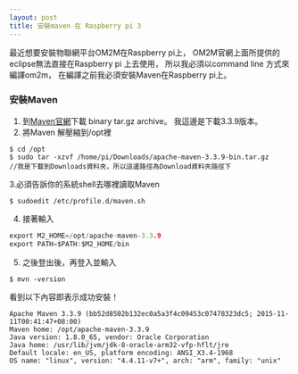 ```yaml
---
layout: post
title: 安裝maven 在 Raspberry pi 3
---
```


最近想要安裝物聯網平台OM2M在Raspberry pi上，
OM2M官網上面所提供的eclipse無法直接在Raspberry pi 上去使用，
所以我必須以command line 方式來編譯om2m，
在編譯之前我必須安裝Maven在Raspberry pi上。

### 安裝Maven

1. 到[Maven官網](http://maven.apache.org/download.cgi)下載 binary tar.gz archive。 我這邊是下載3.3.9版本。
2. 將Maven 解壓縮到/opt裡

```
$ cd /opt
$ sudo tar -xzvf /home/pi/Downloads/apache-maven-3.3.9-bin.tar.gz     //我是下載到Downloads資料夾，所以這邊路徑為Download資料夾路徑下
```

3.必須告訴你的系統shell去哪裡讀取Maven

```
$ sudoedit /etc/profile.d/maven.sh
```

4. 接著輸入

```c
export M2_HOME=/opt/apache-maven-3.3.9
export PATH=$PATH:$M2_HOME/bin
```

5. 之後登出後，再登入並輸入

```
$ mvn -version
```

看到以下內容即表示成功安裝！

```
Apache Maven 3.3.9 (bb52d8502b132ec0a5a3f4c09453c07478323dc5; 2015-11-11T00:41:47+08:00)
Maven home: /opt/apache-maven-3.3.9
Java version: 1.8.0_65, vendor: Oracle Corporation
Java home: /usr/lib/jvm/jdk-8-oracle-arm32-vfp-hflt/jre
Default locale: en_US, platform encoding: ANSI_X3.4-1968
OS name: "linux", version: "4.4.11-v7+", arch: "arm", family: "unix"
```
